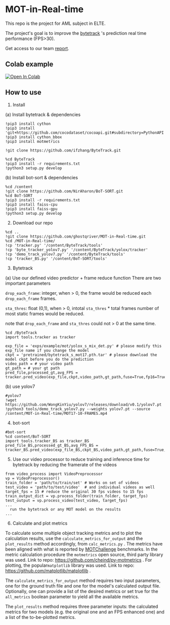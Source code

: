 # MOT-in-Real-time

This repo is the project for AML subject in ELTE.

The project's goal is to improve the [bytetrack](https://github.com/ifzhang/ByteTrack) 's prediction real time performance (FPS>30).

Get access to our team [report](https://docs.google.com/document/d/1CL5NLqxpi42jAJE1RuJuDSf8qFIHfQXw/edit?usp=sharing&ouid=109729230889422611512&rtpof=true&sd=true).

## Colab example

[![Open In Colab](https://colab.research.google.com/assets/colab-badge.svg)](https://colab.research.google.com/drive/1w_4PgAOQ-biOVtb2UCGuL2stxI_eCBpu?usp=sharing)

## How to use

1. Install

(a) Install bytetrack & dependencies
```shell
!pip3 install cython
!pip3 install 'git+https://github.com/cocodataset/cocoapi.git#subdirectory=PythonAPI'
!pip3 install cython_bbox
!pip3 install motmetrics

!git clone https://github.com/ifzhang/ByteTrack.git

%cd ByteTrack
!pip3 install -r requirements.txt
!python3 setup.py develop
```
(b) Install bot-sort & dependencies
```shell
%cd /content
!git clone https://github.com/NirAharon/BoT-SORT.git
%cd BoT-SORT
!pip3 install -r requirements.txt
!pip3 install faiss-cpu
!pip3 install faiss-gpu
!python3 setup.py develop
```
2. Download our repo
```shell
%cd ..
!git clone https://github.com/ghostqriver/MOT-in-Real-time.git
%cd /MOT-in-Real-time/
!cp 'tracker.py' '/content/ByteTrack/tools'
!cp 'byte_tracker_yolov7.py' '/content/ByteTrack/yolox/tracker'
!cp 'demo_track_yolov7.py' '/content/ByteTrack/tools'
!cp 'tracker_BS.py' '/content/BoT-SORT/tools'
```
3. Bytetrack

(a) Use our defined video predictor + frame reduce function
There are two important parameters 

```drop_each_frame```: integer, when > 0, the frame would be reduced each ```drop_each_frame``` frames.

```sta_thres```: float (0,1), when > 0, intotal ```sta_thres``` * total frames number of most static frames would be reduced.

note that ```drop_each_frame``` and ```sta_thres``` could not > 0 at the same time.
```shell
%cd /ByteTrack
import tools.tracker as tracker

exp_file = 'exps/example/mot/yolox_s_mix_det.py' # please modify this exp_file name if you change the model
ckpt = 'pretrained/bytetrack_s_mot17.pth.tar' # please download the model ckpt before you do the prediction
video_path = # your video path
gt_path = # your gt path
pred_file,processed_gt,avg_FPS = tracker.pred_video(exp_file,ckpt,video_path,gt_path,fuse=True,fp16=True,drop_each_frame=0,sta_thres=0.5)
```

(b) use yolov7
```shell
#yolov7
!wget https://github.com/WongKinYiu/yolov7/releases/download/v0.1/yolov7.pt
!python3 tools/demo_track_yolov7.py --weights yolov7.pt --source /content/MOT-in-Real-time/MOT17-10-FRAMES.mp4
```

4. bot-sort
```shell
#bot-sort
%cd content/BoT-SORT
import tools.tracker_BS as tracker_BS
pred_file_BS,processed_gt_BS,avg_FPS_BS = tracker_BS.pred_video(exp_file_BS,ckpt_BS,video_path,gt_path,fuse=True,fp16=True,sta_thres=0.5)
```

5. Use our video processor to reduce training and inference time for bytetrack by reducing the framerate of the videos
```shell
from video_process import VideoPreprocessor
vp = VideoPreprocessor()
train_folder = 'path/to/train/set' # Works on set of videos
test_video = 'path/to/test/video'  # and individual videos as well
target_fps = 15 # reduce the original 30 fps videos to 15 fps
train_output_dict = vp.process_folder(train_folder, target_fps)  
test_output = vp.process_video(test_video, target_fps)
...
  run the bytetrack or any MOT model on the results
...
```
6. Calculate and plot metrics

  To calculate some multiple object tracking metrics and to plot the calculation results, use the ```calculate_metrics_for_output``` and the ```plot_results``` method accordingly, from ```calc_metrics.py``` . The metrics have been aligned with what is reported by [MOTChallenge](https://motchallenge.net/) benchmarks. In the metric calculation procedure the ```motmetrics``` open source, third party library was used. Link to repo: https://github.com/cheind/py-motmetrics . For plotting,  the popular```matplotlib``` library was used. Link to repo: https://github.com/matplotlib/matplotlib .

The ```calculate_metrics_for_output``` method requires two input parameters, one for the ground truth file and one for the model's calculated output file. Optionally, one can provide a list of the desired metrics or set true for the ```all_metrics``` boolean parameter to yield all the available metrics. 

The ```plot_results``` method requires three parameter inputs: the calculated metrics for two models (e.g. the original one and an FPS enhanced one) and a list of the to-be-plotted metrics.




